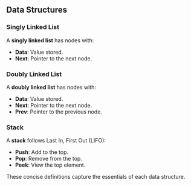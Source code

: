 

## Data Structures

### Singly Linked List
A **singly linked list** has nodes with:
- **Data**: Value stored.
- **Next**: Pointer to the next node.

### Doubly Linked List
A **doubly linked list** has nodes with:
- **Data**: Value stored.
- **Next**: Pointer to the next node.
- **Prev**: Pointer to the previous node.

### Stack
A **stack** follows Last In, First Out (LIFO):
- **Push**: Add to the top.
- **Pop**: Remove from the top.
- **Peek**: View the top element.

These concise definitions capture the essentials of each data structure.
